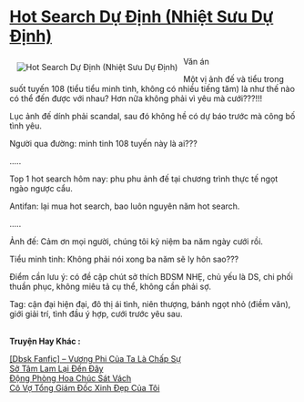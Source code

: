 <a href="https://utruyen.com/hot-search-du-dinh-nhiet-suu-du-dinh/22611/" title="Hot Search Dự Định (Nhiệt Sưu Dự Định)"><h1>Hot Search Dự Định (Nhiệt Sưu Dự Định)</h1></a><div style="display:table"><img align="right" style="float: left; padding: 10px;" src="https://utruyen.com/images/story/200x260/hot-search-du-dinh-nhiet-suu-du-dinh.jpg" alt="Hot Search Dự Định (Nhiệt Sưu Dự Định)">Văn án<p></p>Một vị ảnh đế và tiểu trong suốt tuyến 108 (tiểu tiểu minh tinh, không có nhiều tiếng tăm) là như thế nào có thể đến được với nhau? Hơn nữa không phải vì yêu mà cưới???!!!<p></p>Lục ảnh đế dính phải scandal, sau đó không hề có dự báo trước mà công bố tình yêu.<p></p>Người qua đường: minh tinh 108 tuyến này là ai???<p></p>.....<p></p>Top 1 hot search hôm nay: phu phu ảnh đế tại chương trình thực tế ngọt ngào ngược cẩu.<p></p>Antifan: lại mua hot search, bao luôn nguyên năm hot search.<p></p>.....<p></p>Ảnh đế: Cảm ơn mọi người, chúng tôi kỷ niệm ba năm ngày cưới rồi.<p></p>Tiểu minh tinh: Không phải nói xong ba năm sẽ ly hôn sao???<p></p>Điểm cần lưu ý: có đề cập chút sở thích BDSM NHẸ, chủ yếu là DS, chi phối thuần phục, không miêu tả cụ thể, không cần phải sợ.<p></p>Tag: cận đại hiện đại, đô thị ái tình, niên thượng, bánh ngọt nhỏ (điềm văn), giới giải trí, tình đầu ý hợp, cưới trước yêu sau.</div><p><br><b>Truyện Hay Khác :</b></p><a href="https://utruyen.com/dbsk-fanfic-vuong-phi-cua-ta-la-chap-su/22602/" alt="[Dbsk Fanfic] – Vương Phi Của Ta Là Chấp Sự">[Dbsk Fanfic] – Vương Phi Của Ta Là Chấp Sự</a><br/><a href="https://github.com/quanluxury/ngontinhhot/tree/master/truyenhay/19151/" alt="Sở Tâm Lam Lại Đến Đây">Sở Tâm Lam Lại Đến Đây</a><br/><a href="https://github.com/quanluxury/truyenhot/tree/master/truyenhay/1584/" alt="Động Phòng Hoa Chúc Sát Vách">Động Phòng Hoa Chúc Sát Vách</a><br/><a href="https://truyenhot2020.wordpress.com/2019/12/11/co-vo-tong-giam-doc-xinh-dep-cua-toi/" alt="Cô Vợ Tổng Giám Đốc Xinh Đẹp Của Tôi">Cô Vợ Tổng Giám Đốc Xinh Đẹp Của Tôi</a><br/>